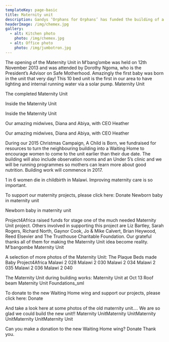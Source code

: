 ```yaml
---
templateKey: page-basic
title: Maternity unit
description: Gandys ‘Orphans for Orphans’ has funded the building of a pre-school at Funsani, Lumbadzi Centre. This has been much needed and the community have been asking for support for the last three years.
headerImage: /img/chemex.jpg
gallery:
  - alt: Kitchen photo
    photo: /img/chemex.jpg
  - alt: Office photo
    photo: /img/jumbotron.jpg
---
```


The opening of the Maternity Unit in M’bang’ombe was held on 12th November 2013 and was attended by Dorothy Ngoma, who is the President’s Advisor on Safe Motherhood. Amazingly the first baby was born in the unit that very day! This 10 bed unit is the first in our area to have lighting and internal running water via a solar pump.
Maternity Unit

The completed Maternity Unit

Inside the Maternity Unit

Inside the Maternity Unit

Our amazing midwives, Diana and Abiya, with CEO Heather

Our amazing midwives, Diana and Abiya, with CEO Heather

During our 2015 Christmas Campaign, A Child is Born, we fundraised for resources to turn the neighbouring building into a Waiting Home to encourage women to come to the unit earlier than their due date. The building will also include observation rooms and an Under 5’s clinic and we will be running programmes so mothers can learn more about good nutrition. Building work will commence in 2017.

1 in 6 women die in childbirth in Malawi. Improving maternity care is so important.

To support our maternity projects, please click here:
Donate
Newborn baby in maternity unit

Newborn baby in maternity unit

Project4Africa raised funds for stage one of the much needed Maternity Unit project. Others involved in supporting this project are Liz Bartley, Sarah Rogers, Richard North, Gaynor Cook, Jo & Mike Calvert, Brian Heywood, Reed Elsevier and The Trusthouse Charitable Foundation. Our grateful thanks all of them for making the Maternity Unit idea become reality.
M'bangombe Maternity Unit

A selection of more photos of the Maternity Unit:
The Plaque Beds made Baby Project4Africa Malawi 2 028 Malawi 2 030 Malawi 2 034 Malawi 2 035 Malawi 2 036 Malawi 2 040

The Maternity Unit during building works:
Maternity Unit at Oct 13 Roof beam Maternity Unit Foundations_sml

To donate to the new Waiting Home wing and support our projects, please click here:
Donate

And take a look here at some photos of the old maternity unit…. We are so glad we could build the new unit!!
Maternity UnitMaternity UnitMaternity UnitMaternity UnitMaternity Unit

Can you make a donation to the new Waiting Home wing?
Donate
Thank you.
